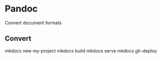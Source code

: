 # Pandoc

Convert document formats


## Convert
 
mkdocs new my-project
mkdocs build
mkdocs serve
mkdocs gh-deploy
